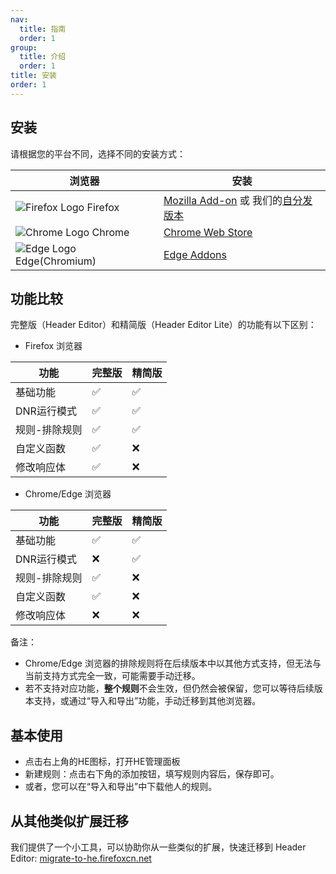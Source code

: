 ```yaml
---
nav:
  title: 指南
  order: 1
group:
  title: 介绍
  order: 1
title: 安装
order: 1
---
```


## 安装

请根据您的平台不同，选择不同的安装方式：

| 浏览器 | 安装 |
| --- | --- |
| ![Firefox Logo](https://cdnjs.cloudflare.com/ajax/libs/browser-logos/browser-logos/73.0.0/firefox/firefox_16x16.png) Firefox | [Mozilla Add-on](https://addons.mozilla.org/en-US/firefox/addon/header-editor/) 或 我们的[自分发版本](https://github.com/FirefoxBar/HeaderEditor/releases) |
| ![Chrome Logo](https://cdnjs.cloudflare.com/ajax/libs/browser-logos/73.0.0/chrome/chrome_16x16.png) Chrome | [Chrome Web Store](https://chrome.google.com/webstore/detail/header-editor/eningockdidmgiojffjmkdblpjocbhgh) |
| ![Edge Logo](https://cdnjs.cloudflare.com/ajax/libs/browser-logos/73.0.0/edge/edge_16x16.png) Edge(Chromium) | [Edge Addons](https://microsoftedge.microsoft.com/addons/detail/header-editor/afopnekiinpekooejpchnkgfffaeceko) |

## 功能比较

完整版（Header Editor）和精简版（Header Editor Lite）的功能有以下区别：

* Firefox 浏览器

| 功能 | 完整版 | 精简版 |
| --- | --- | --- |
| 基础功能 | ✅ | ✅ |
| DNR运行模式 | ✅ | ✅ |
| 规则-排除规则 | ✅ | ✅ |
| 自定义函数 | ✅ | ❌ |
| 修改响应体 | ✅ | ❌ |

* Chrome/Edge 浏览器

| 功能 | 完整版 | 精简版 |
| --- | --- | --- |
| 基础功能 | ✅ | ✅ |
| DNR运行模式 | ❌ | ✅ |
| 规则-排除规则 | ✅ | ❌ |
| 自定义函数 | ✅ | ❌ |
| 修改响应体 | ❌ | ❌ |

备注：
* Chrome/Edge 浏览器的排除规则将在后续版本中以其他方式支持，但无法与当前支持方式完全一致，可能需要手动迁移。
* 若不支持对应功能，**整个规则**不会生效，但仍然会被保留，您可以等待后续版本支持，或通过“导入和导出”功能，手动迁移到其他浏览器。

## 基本使用

* 点击右上角的HE图标，打开HE管理面板
* 新建规则：点击右下角的添加按钮，填写规则内容后，保存即可。
* 或者，您可以在“导入和导出”中下载他人的规则。

## 从其他类似扩展迁移

我们提供了一个小工具，可以协助你从一些类似的扩展，快速迁移到 Header Editor: [migrate-to-he.firefoxcn.net](https://migrate-to-he.firefoxcn.net/)
